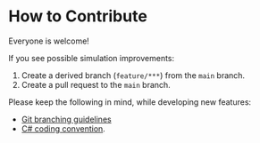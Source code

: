 # How to Contribute

Everyone is welcome!

If you see possible simulation improvements:

1. Create a derived branch (`feature/***`) from the `main` branch.
2. Create a pull request to the `main` branch.

Please keep the following in mind, while developing new features:

- [Git branching guidelines](https://tier4.github.io/AWSIM/ProjectGuide/GitBranch/)
- [C# coding convention](https://learn.microsoft.com/en-us/dotnet/csharp/fundamentals/coding-style/coding-conventions?redirectedfrom=MSDN).